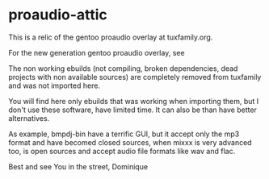 # proaudio-attic

This is a relic of the gentoo proaudio overlay at tuxfamily.org.

For the new generation gentoo proaudio overlay, see

The non working ebuilds (not compiling, broken dependencies,
dead projects with non available sources) are completely removed
from tuxfamily and was not imported here.

You will find here only ebuilds that was working when importing them,
but I don't use these software, have limited time. It can also be than
have better alternatives.

As example, bmpdj-bin have a terrific GUI, but it accept only the mp3
format and have becomed closed sources, when mixxx is very advanced
too, is open sources and accept audio file formats like wav and flac.

Best and see You in the street,
Dominique
